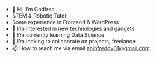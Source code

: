 - 👋 Hi, I’m Godfred
- STEM & Robotic Tutor
- Some experience in Frontend & WordPress
- 👀 I’m interested in new technologies and gadgets
- 🌱 I’m currently learning Data Science
- 💞️ I’m looking to collaborate on projects, freelance
- 📫 How to reach me via email aninfreddy01@gmail.com 

<!---
AninFreddy01/AninFreddy01 is a ✨ special ✨ repository because its `README.md` (this file) appears on your GitHub profile.
You can click the Preview link to take a look at your changes.
--->
